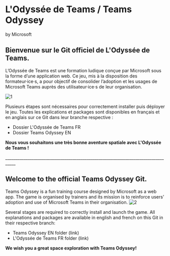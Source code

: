 # L'Odyssée de Teams / Teams Odyssey
by Microsoft

## Bienvenue sur le Git officiel de L'Odyssée de Teams.

L’Odyssée de Teams est une formation ludique conçue par Microsoft sous la forme d’une application web. Ce jeu, mis à la disposition des formateur·ice·s, a pour objectif de consolider l’adoption et les usages de Microsoft Teams auprès des utilisateur·ice·s de leur organisation.

![1](https://user-images.githubusercontent.com/57418005/148520808-2021649a-1650-401e-b434-33f59f6790dc.png)

Plusieurs étapes sont nécessaires pour correctement installer puis déployer le jeu. Toutes les explications et packages sont disponibles en français et en anglais sur ce Git dans leur branche respective :
- Dossier L'Odyssée de Teams FR
- Dossier Teams Odyssey EN

**Nous vous souhaitons une très bonne aventure spatiale avec L'Odyssée de Teams !**

\_\_\_\_\_\_\_\_\_\_\_\_\_\_\_\_\_\_\_\_\_\_\_\_\_\_\_\_\_\_\_\_\_\_\_\_\_\_\_\_\_\_\_\_\_\_\_\_\_\_\_\_\_\_\_\_\_\_\_\_\_\_\_\_\_\_\_\_\_\_\_\_\_\_\_\_\_\_\_\_\_\_\_

## Welcome to the official Teams Odyssey Git.

Teams Odyssey is a fun training course designed by Microsoft as a web app. The game is organised by trainers and its mission is to reinforce users’ adoption and use of Microsoft Teams in their organisation.
![2](https://user-images.githubusercontent.com/57418005/148521089-04db6ed5-0296-43e2-949d-bc741c481597.png)

Several stages are required to correctly install and launch the game. All explanations and packages are available in english and french on this Git in their respective branch:
- Teams Odyssey EN folder (link)
- L'Odyssée de Teams FR folder (link)

**We wish you a great space exploration with Teams Odyssey!**
